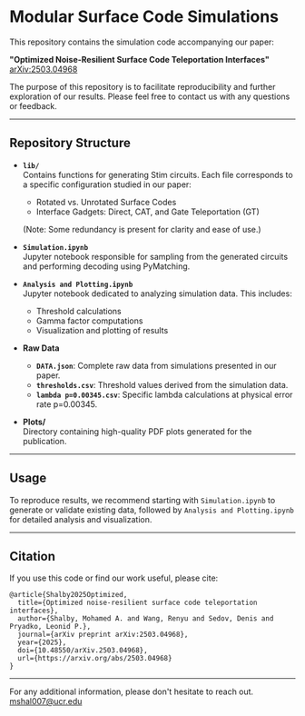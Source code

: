 # Modular Surface Code Simulations

This repository contains the simulation code accompanying our paper:

**"Optimized Noise-Resilient Surface Code Teleportation Interfaces"**  
[arXiv:2503.04968](https://arxiv.org/abs/2503.04968)

The purpose of this repository is to facilitate reproducibility and further exploration of our results. Please feel free to contact us with any questions or feedback.

---

## Repository Structure

- **`lib/`**  
  Contains functions for generating Stim circuits. Each file corresponds to a specific configuration studied in our paper:
  - Rotated vs. Unrotated Surface Codes
  - Interface Gadgets: Direct, CAT, and Gate Teleportation (GT)

  (Note: Some redundancy is present for clarity and ease of use.)

- **`Simulation.ipynb`**  
  Jupyter notebook responsible for sampling from the generated circuits and performing decoding using PyMatching.

- **`Analysis and Plotting.ipynb`**  
  Jupyter notebook dedicated to analyzing simulation data. This includes:
  - Threshold calculations
  - Gamma factor computations
  - Visualization and plotting of results

- **Raw Data**  
  - **`DATA.json`**: Complete raw data from simulations presented in our paper.
  - **`thresholds.csv`**: Threshold values derived from the simulation data.
  - **`lambda p=0.00345.csv`**: Specific lambda calculations at physical error rate p=0.00345.

- **Plots/**  
  Directory containing high-quality PDF plots generated for the publication.

---

## Usage

To reproduce results, we recommend starting with `Simulation.ipynb` to generate or validate existing data, followed by `Analysis and Plotting.ipynb` for detailed analysis and visualization.

---

## Citation

If you use this code or find our work useful, please cite:

```
@article{Shalby2025Optimized,
  title={Optimized noise-resilient surface code teleportation interfaces},
  author={Shalby, Mohamed A. and Wang, Renyu and Sedov, Denis and Pryadko, Leonid P.},
  journal={arXiv preprint arXiv:2503.04968},
  year={2025},
  doi={10.48550/arXiv.2503.04968},
  url={https://arxiv.org/abs/2503.04968}
}

```

---

For any additional information, please don't hesitate to reach out.
mshal007@ucr.edu
